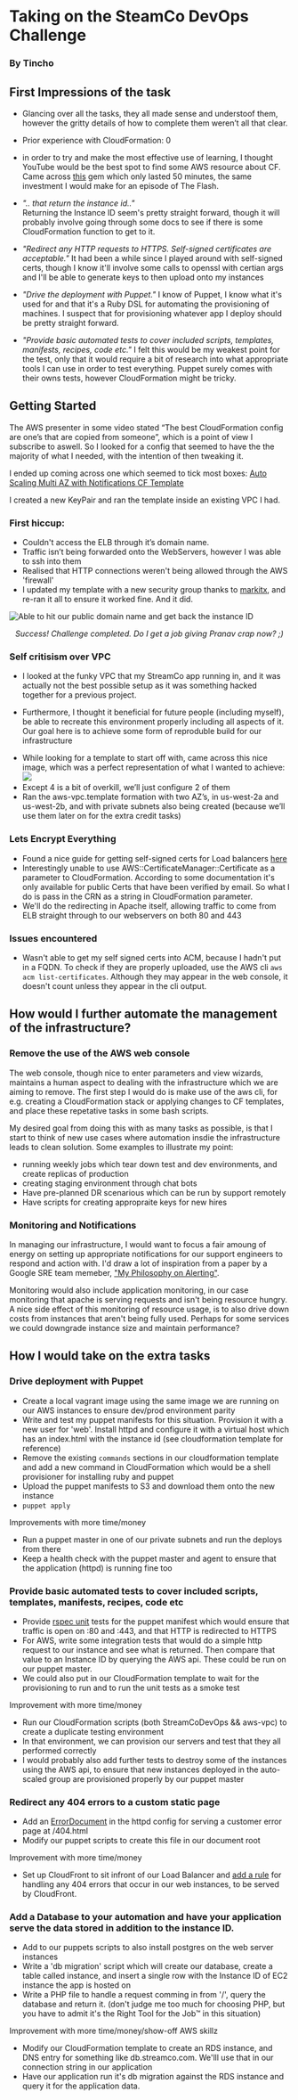 # Taking on the SteamCo DevOps Challenge

### By Tincho


## First Impressions of the task

- Glancing over all the tasks, they all made sense and understoof them, however the gritty details of how to complete them weren’t all that clear. 

- Prior experience with CloudFormation: 0

- in order to try and make the most effective use of learning, I thought YouTube would be the best spot to find some AWS resource about CF. Came across [this](https://www.youtube.com/watch?v=6R44BADNJA8) gem which only lasted 50 minutes, the same investment I would make for an episode of The Flash.

- _".. that return the instance id.."_  
Returning the Instance ID seem's pretty straight forward, though it will probably involve going through some docs to see if there is some CloudFormation function to get to it.

- _"Redirect any HTTP requests to HTTPS. Self-signed certificates are acceptable."_ 
It had been a while since I played around with self-signed certs, though I know it'll involve some calls to openssl with certian args and I'll be able to generate keys to then upload onto my instances

- _"Drive the deployment with Puppet."_
I know of Puppet, I know what it's used for and that it's a Ruby DSL for automating the provisioning of machines. I suspect that for provisioning whatever app I deploy should be pretty straight forward.

- _"Provide basic automated tests to cover included scripts, templates, manifests, recipes, code etc."_
I felt this would be my weakest point for the test, only that it would require a bit of research into what appropriate tools I can use in order to test everything. Puppet surely comes with their owns tests, however CloudFormation might be tricky.


## Getting Started

The AWS presenter in some video stated “The best CloudFormation config are one’s that are copied from someone”, which is a point of view I subscribe to aswell. So I looked for a config that seemed to have the the majority of what I needed, with the intention of then tweaking it.

I ended up coming across one which seemed to tick most boxes: [Auto Scaling Multi AZ with Notifications CF Template](https://s3.amazonaws.com/cloudformation-templates-us-east-1/AutoScalingMultiAZWithNotifications.template.)

I created a new KeyPair and ran the template inside an existing VPC I had. 

### First hiccup:

- Couldn't access the ELB through it’s domain name. 
- Traffic isn’t being forwarded onto the WebServers, however I was able to ssh into them
- Realised that HTTP connections weren't being allowed through the AWS 'firewall'
- I updated my template with a new security group thanks to  [markitx](https://github.com/markitx/cloud-formation-templates/blob/master/load-balancers.template#L102), and re-ran it all to ensure it worked fine. And it did.

![Able to hit our public domain name and get back the instance ID](img/instance_id_returned.png)
<p style="text-align: center;font-style: italic;">Success! Challenge completed. Do I get a job giving Pranav crap now? ;)</p>

### Self critisism over VPC

* I looked at the funky VPC that my StreamCo app running in, and it was actually not the best possible setup as it was something hacked together for a previous project.
- Furthermore, I thought it beneficial for future people (including myself), be able to recreate this environment properly including all aspects of it. Our goal here is to achieve some form of reproduble build for our infrastructure
* While looking for a template to start off with, came across this nice image, which was a perfect representation of what I wanted to achieve: ![](https://docs.aws.amazon.com/quickstart/latest/vpc/images/quickstart-vpc-design-fullscreen.png)
* Except 4 is a bit of overkill, we’ll just configure 2 of them
* Ran the aws-vpc.template formation with two AZ’s, in us-west-2a and us-west-2b, and with private subnets also being created (because we’ll use them later on for the extra credit tasks)


### Lets Encrypt Everything

- Found a nice guide for getting self-signed certs for Load balancers [here](https://medium.com/@chamilad/adding-a-self-signed-ssl-certificate-to-aws-acm-88a123a04301)
- Interestingly unable to use AWS::CertificateManager::Certificate as a parameter to CloudFormation. According to some documentation it's only available for public Certs that have been verified by email. So what I do is pass in the CRN as a string in CloudFormation parameter.
- We'll do the redirecting in Apache itself, allowing traffic to come from ELB straight through to our webservers on both 80 and 443

### Issues encountered

- Wasn't able to get my self signed certs into ACM, because I hadn't put in a FQDN. To check if they are properly uploaded, use the AWS cli `aws acm list-certificates`. Although they may appear in the web console, it doesn't count unless they appear in the cli output.


## How would I further automate the management of the infrastructure?

### Remove the use of the AWS web console

The web console, though nice to enter parameters and view wizards, maintains a human aspect to dealing with the infrastructure which we are aiming to remove. The first step I would do is make use of the aws cli, for e.g. creating a CloudFormation stack or applying changes to CF templates, and place these repetative tasks in some bash scripts. 

My desired goal from doing this with as many tasks as possible, is that I start to think of new use cases where automation insdie the infrastructure leads to clean solution. Some examples to illustrate my point:

- running weekly jobs which tear down test and dev environments, and create replicas of production
- creating staging environment through chat bots
- Have pre-planned DR scenarious which can be run by support remotely
- Have scripts for creating appropraite keys for new hires


### Monitoring and Notifications

In managing our infrastructure, I would want to focus a fair amoung of energy on setting up appropriate notifications for our support engineers to respond and action with. I'd draw a lot of inspiration from a paper by a Google SRE team memeber, ["My Philosophy on Alerting"](https://docs.google.com/document/d/199PqyG3UsyXlwieHaqbGiWVa8eMWi8zzAn0YfcApr8Q/edit).

Monitoring would also include application monitoring, in our case monitoring that apache is serving requests and isn't being resource hungry. A nice side effect of this monitoring of resource usage, is to also drive down costs from instances that aren't being fully used. Perhaps for some services we could downgrade instance size and maintain performance? 



## How I would take on the extra tasks


### Drive deployment with Puppet

- Create a local vagrant image using the same image we are running on our AWS instances to ensure dev/prod environment parity
- Write and test my puppet manifests for this situation. Provision it with a new user for 'web'. Install httpd and configure it with a virtual host which has an index.html with the instance id (see cloudformation template for reference)
- Remove the existing `commands` sections in our cloudformation template and add a new command in CloudFormation which would be a shell provisioner for installing ruby and puppet
- Upload the puppet manifests to S3 and download them onto the new instance
- `puppet apply`

Improvements with more time/money
- Run a puppet master in one of our private subnets and run the deploys from there
- Keep a health check with the puppet master and agent to ensure that the application (httpd) is running fine too

### Provide basic automated tests to cover included scripts, templates, manifests, recipes, code etc

- Provide [rspec unit](http://rspec-puppet.com/) tests for the puppet manifest which would ensure that traffic is open on :80 and :443, and that HTTP is redirected to HTTPS
- For AWS, write some integration tests that would do a simple http request to our instance and see what is returned. Then compare that value to an Instance ID by querying the AWS api. These could be run on our puppet master.
- We could also put in our CloudFormation template to wait for the provisioning to run and to run the unit tests as a smoke test

Improvement with more time/money
- Run our CloudFormation scripts (both StreamCoDevOps && aws-vpc) to create a duplicate testing environment
- In that environment, we can provision our servers and test that they all performed correctly
- I would probably also add further tests to destroy some of the instances using the AWS api, to ensure that new instances deployed in the auto-scaled group are provisioned properly by our puppet master

### Redirect any 404 errors to a custom static page

- Add an [ErrorDocument](https://httpd.apache.org/docs/2.4/custom-error.html) in the httpd config for serving a customer error page at /404.html
- Modify our puppet scripts to create this file in our document root

Improvement with more time/money
- Set up CloudFront to sit infront of our Load Balancer and [add a rule](https://docs.aws.amazon.com/AmazonCloudFront/latest/DeveloperGuide/custom-error-pages.html#custom-error-pages-cache-behavior) for handling any 404 errors that occur in our web instances, to be served by CloudFront. 

### Add a Database to your automation and have your application serve the data stored in addition to the instance ID.

- Add to our puppets scripts to also install postgres on the web server instances 
- Write a 'db migration' script which will create our database, create a table called instance, and insert a single row with the Instance ID of EC2 instance the app is hosted on
- Write a PHP file to handle a request comming in from '/', query the database and return it. (don't judge me too much for choosing PHP, but you have to admit it's the Right Tool for the Job™ in this situation)

Improvement with more time/money/show-off AWS skillz
- Modify our CloudFormation template to create an RDS instance, and DNS entry for something like db.streamco.com. We'lll use that in our connection string in our application
- Have our application run it's db migration against the RDS instance and query it for the application data. 
